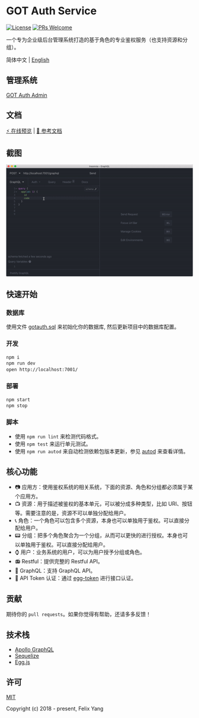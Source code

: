 # GOT Auth Service

[![License](https://img.shields.io/github/license/codetrial/got-auth-service.svg)](https://github.com/codetrial/got-auth-service)
[![PRs Welcome](https://img.shields.io/badge/PRs-welcome-brightgreen.svg?style=flat-square)](https://github.com/codetrial/got-auth-service)

一个专为企业级后台管理系统打造的基于角色的专业鉴权服务（也支持资源和分组）。

简体中文 | [English](./README.md)

## 管理系统

[GOT Auth Admin](https://github.com/codetrial/got-auth-admin)

## 文档

[:zap: 在线预览](https://gotauth-api.felixpy.com) | [:book: 参考文档](https://codetrial.github.io/gotauth)

## 截图

![Screen Capture](.github/preview.gif)

## 快速开始

### 数据库

使用文件 [gotauth.sql](./data/gotauth.sql) 来初始化你的数据库, 然后更新项目中的数据库配置。

### 开发

```bash
npm i
npm run dev
open http://localhost:7001/
```

### 部署

```bash
npm start
npm stop
```

### 脚本

- 使用 `npm run lint` 来检测代码格式。
- 使用 `npm test` 来运行单元测试。
- 使用 `npm run autod` 来自动检测依赖包版本更新，参见 [autod](https://www.npmjs.com/package/autod) 来查看详情。

## 核心功能

- :camera: 应用方：使用鉴权系统的相关系统，下面的资源、角色和分组都必须属于某个应用方。
- :tv: 资源：用于描述被鉴权的基本单元，可以被分成多种类型，比如 URI、按钮等。需要注意的是，资源不可以单独分配给用户。
- :telephone_receiver: 角色：一个角色可以包含多个资源，本身也可以单独用于鉴权。可以直接分配给用户。
- :pager: 分组：把多个角色聚合为一个分组，从而可以更快的进行授权。本身也可以单独用于鉴权。可以直接分配给用户。
- :watch: 用户：业务系统的用户，可以为用户授予分组或角色。
- :radio: Restful：提供完整的 Restful API。
- :mag_right: GraphQL：支持 GraphQL API。
- :ghost: API Token 认证：通过 [egg-token](https://github.com/codetrial/egg-token) 进行接口认证。

## 贡献

期待你的 `pull requests`。如果你觉得有帮助，还请多多反馈！

## 技术栈

- [Apollo GraphQL](https://github.com/apollographql/apollo-server)
- [Sequelize](https://github.com/sequelize/sequelize)
- [Egg.js](https://github.com/eggjs/egg)

## 许可

[MIT](http://opensource.org/licenses/MIT)

Copyright (c) 2018 - present, Felix Yang
